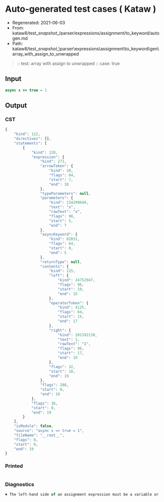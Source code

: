 # Auto-generated test cases ( Kataw )
- Regenerated: 2021-06-03
- From: kataw8/test\__snapshot__/parser/expressions/assignment/to_keyword/autogen.md
- Path: kataw8/test\__snapshot__\parser\expressions\assignment\to_keyword\gen\array_with_assign_to_unwrapped
> :: test: array with assign to unwrapped
> :: case: true
## Input

`````js
async x => true = 1
`````
## Output

### CST

```javascript
{
    "kind": 122,
    "directives": [],
    "statements": [
        {
            "kind": 120,
            "expression": {
                "kind": 271,
                "arrowToken": {
                    "kind": 10,
                    "flags": 64,
                    "start": 7,
                    "end": 10
                },
                "typeParameters": null,
                "parameters": {
                    "kind": 134299649,
                    "text": "x",
                    "rawText": "x",
                    "flags": 96,
                    "start": 5,
                    "end": 7
                },
                "asyncKeyword": {
                    "kind": 82031,
                    "flags": 64,
                    "start": 0,
                    "end": 5
                },
                "returnType": null,
                "contents": {
                    "kind": 125,
                    "left": {
                        "kind": 24752947,
                        "flags": 96,
                        "start": 10,
                        "end": 15
                    },
                    "operatorToken": {
                        "kind": 4125,
                        "flags": 64,
                        "start": 15,
                        "end": 17
                    },
                    "right": {
                        "kind": 201392130,
                        "text": 1,
                        "rawText": "1",
                        "flags": 96,
                        "start": 17,
                        "end": 19
                    },
                    "flags": 32,
                    "start": 10,
                    "end": 19
                },
                "flags": 288,
                "start": 0,
                "end": 19
            },
            "flags": 16,
            "start": 0,
            "end": 19
        }
    ],
    "isModule": false,
    "source": "async x => true = 1",
    "fileName": "__root__",
    "flags": 0,
    "start": 0,
    "end": 19
}
```

### Printed

```javascript

```

### Diagnostics

```javascript
✖ The left-hand side of an assignment expression must be a variable or a property access - start: 15, end: 17

```

